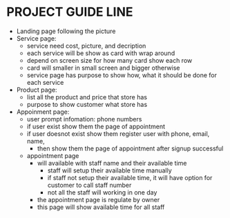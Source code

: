 # PROJECT GUIDE LINE 
- Landing page following the picture
- Service page:
    - service need cost, picture, and decription
    - each service will be show as card with wrap around
    - depend on screen size for how many card show each row
    - card will smaller in small screen and bigger otherwise
    - service page has purpose to show how, what it should be done for each service
- Product page:
    - list all the product and price that store has 
    - purpose to show customer what store has
- Appoinment page:
    - user prompt infomation: phone numbers 
    - if user exist show them the page of appointment
    - if user doesnot exist show them register user with phone, email, name, 
        - then show them the page of appointment after signup successful
    - appointment page
        - will available with staff name and their available time
            - staff will setup their available time manually 
            - if staff not setup their available time, it will have option for customer to call staff number
            - not all the staff will working in one day
        - the appointment page is regulate by owner
        - this page will show available time for all staff
        


